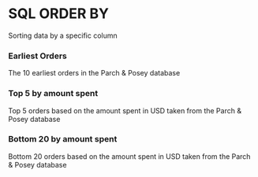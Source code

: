 # SQL ORDER BY
Sorting data by a specific column

### Earliest Orders
The 10 earliest orders in the Parch & Posey database
### Top 5 by amount spent
Top 5 orders based on the amount spent in USD taken from the Parch & Posey database
### Bottom 20 by amount spent
Bottom 20 orders based on the amount spent in USD taken from the Parch & Posey database